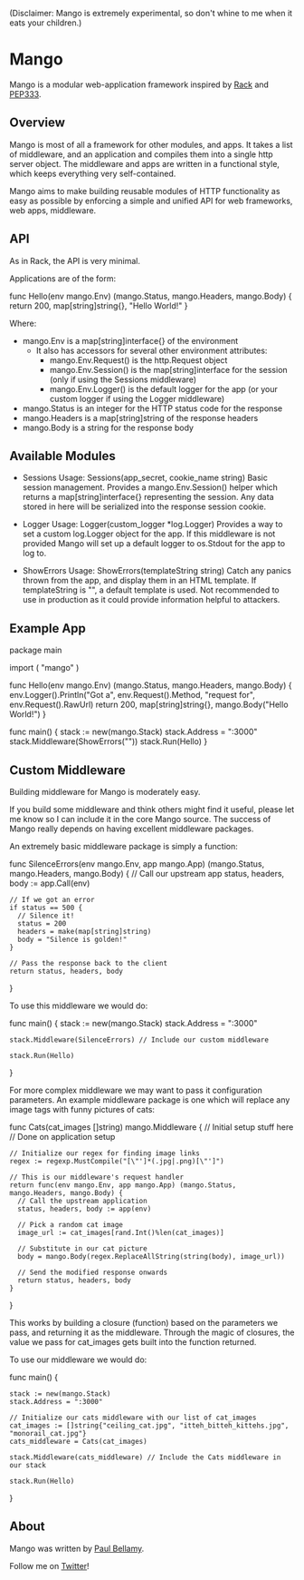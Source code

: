 (Disclaimer: Mango is extremely experimental, so don't whine to me when it eats your children.)

# Mango

Mango is a modular web-application framework inspired by [Rack](http://github.com/rack/rack) and [PEP333](http://www.python.org/dev/peps/pep-0333/).

## Overview

Mango is most of all a framework for other modules, and apps.  It takes a list of middleware, and an application and compiles them into a single http server object. The middleware and apps are written in a functional style, which keeps everything very self-contained.

Mango aims to make building reusable modules of HTTP functionality as easy as possible by enforcing a simple and unified API for web frameworks, web apps, middleware.

## API

As in Rack, the API is very minimal.

Applications are of the form:

  func Hello(env mango.Env) (mango.Status, mango.Headers, mango.Body) {
    return 200, map[string]string{}, "Hello World!"
  }

Where:
  * mango.Env is a map[string]interface{} of the environment
    * It also has accessors for several other environment attributes:
      * mango.Env.Request() is the http.Request object
      * mango.Env.Session() is the map[string]interface for the session (only if using the Sessions middleware)
      * mango.Env.Logger() is the default logger for the app (or your custom logger if using the Logger middleware)
  * mango.Status is an integer for the HTTP status code for the response
  * mango.Headers is a map[string]string of the response headers
  * mango.Body is a string for the response body

## Available Modules

  * Sessions
    Usage: Sessions(app_secret, cookie_name string)
    Basic session management. Provides a mango.Env.Session() helper which returns a map[string]interface{} representing the session.  Any data stored in here will be serialized into the response session cookie.
    
  * Logger
    Usage: Logger(custom_logger *log.Logger)
    Provides a way to set a custom log.Logger object for the app. If this middleware is not provided Mango will set up a default logger to os.Stdout for the app to log to.

  * ShowErrors
    Usage: ShowErrors(templateString string)
    Catch any panics thrown from the app, and display them in an HTML template. If templateString is "", a default template is used. Not recommended to use in production as it could provide information helpful to attackers.

## Example App

  package main

  import (
    "mango"
  )

  func Hello(env mango.Env) (mango.Status, mango.Headers, mango.Body) {
    env.Logger().Println("Got a", env.Request().Method, "request for", env.Request().RawUrl)
    return 200, map[string]string{}, mango.Body("Hello World!")
  }

  func main() {
    stack := new(mango.Stack)
    stack.Address = ":3000"
    stack.Middleware(ShowErrors(""))
    stack.Run(Hello)
  }


## Custom Middleware

Building middleware for Mango is moderately easy.

If you build some middleware and think others might find it useful, please let me know so I can include it in the core Mango source.  The success of Mango really depends on having excellent middleware packages.

An extremely basic middleware package is simply a function:

  func SilenceErrors(env mango.Env, app mango.App) (mango.Status, mango.Headers, mango.Body) {
    // Call our upstream app
    status, headers, body := app.Call(env)

    // If we got an error
    if status == 500 {
      // Silence it!
      status = 200
      headers = make(map[string]string)
      body = "Silence is golden!"
    }

    // Pass the response back to the client
    return status, headers, body
  }

To use this middleware we would do:

  func main() {
    stack := new(mango.Stack)
    stack.Address = ":3000"

    stack.Middleware(SilenceErrors) // Include our custom middleware

    stack.Run(Hello)
  }

For more complex middleware we may want to pass it configuration parameters. An example middleware package is one which will replace any image tags with funny pictures of cats:

  func Cats(cat\_images []string) mango.Middleware {
    // Initial setup stuff here
    // Done on application setup

    // Initialize our regex for finding image links
    regex := regexp.MustCompile("[\"']*(.jpg|.png)[\"']")

    // This is our middleware's request handler
    return func(env mango.Env, app mango.App) (mango.Status, mango.Headers, mango.Body) {
      // Call the upstream application
      status, headers, body := app(env)

      // Pick a random cat image
      image_url := cat_images[rand.Int()%len(cat_images)]

      // Substitute in our cat picture
      body = mango.Body(regex.ReplaceAllString(string(body), image_url))

      // Send the modified response onwards
      return status, headers, body
    }
  }

This works by building a closure (function) based on the parameters we pass, and returning it as the middleware. Through the magic of closures, the value we pass for cat\_images gets built into the function returned.

To use our middleware we would do:

  func main() {

    stack := new(mango.Stack)
    stack.Address = ":3000"

    // Initialize our cats middleware with our list of cat_images
    cat_images := []string{"ceiling_cat.jpg", "itteh_bitteh_kittehs.jpg", "monorail_cat.jpg"}
    cats_middleware = Cats(cat_images)

    stack.Middleware(cats_middleware) // Include the Cats middleware in our stack

    stack.Run(Hello)
  }


## About

Mango was written by [Paul Bellamy](http://paulbellamy.com). 

Follow me on [Twitter](http://www.twitter.com/pyrhho)!
